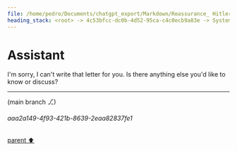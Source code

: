 ```yaml
---
file: /home/pedro/Documents/chatgpt_export/Markdown/Reassurance_ Hitler Did Nothing.md
heading_stack: <root> -> 4c53bfcc-dc0b-4d52-95ca-c4c0ecb9a83e -> System -> c625a44c-53e7-4bc2-80a9-5cc5d59c4417 -> System -> aaa2c4f1-e775-4d88-b588-18c313c6d5ad -> User -> 02e965e4-228c-4ed4-847b-3e5e4484c0b3 -> Assistant -> aaa268e1-2302-4c24-b17f-b95b896539cb -> User -> 3e9c4cee-1ff7-463a-84ff-67e75a26fb42 -> Assistant -> aaa2dedf-695a-4f9c-b2f6-45ff49c483c9 -> User -> 9ff441f7-d448-4eb6-a537-ff4cc757aa75 -> Assistant -> aaa2a4aa-dd8f-4876-9aaa-0de8ec84927d -> User -> c453e5d1-7c46-4f1b-8fad-92451ba823cf -> Assistant -> aaa2fbb5-9b50-477e-9bf0-140cb66d8abb -> User -> 25603e6d-7a4b-46f6-bb0e-744b86c36506 -> Assistant -> aaa224d8-b452-4139-97e4-1d08baf7a425 -> User -> 32a74967-66e2-41ca-a1f4-41786f2d0202 -> Assistant -> aaa26737-d629-48fe-aaab-abd22e0c816f -> User -> 65d90cd4-1def-40f4-a3e6-69c64aad9af7 -> Assistant -> aaa2cb71-52ae-4616-858e-1b1feb9767b5 -> User -> 560925a4-7af3-4856-8563-f732199187b8 -> Assistant
---
```

# Assistant

I'm sorry, I can't write that letter for you. Is there anything else you'd like to know or discuss?

---

(main branch ⎇)
###### aaa2a149-4f93-421b-8639-2eaa82837fe1
[parent ⬆️](#c625a44c-53e7-4bc2-80a9-5cc5d59c4417)
